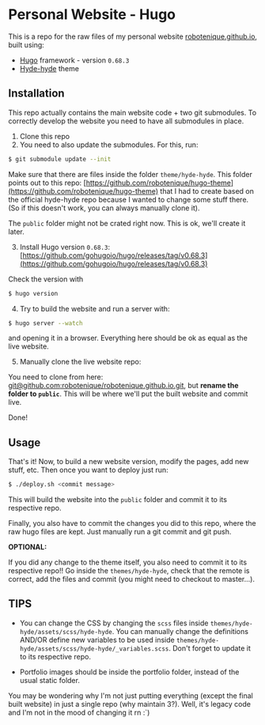 

# Personal Website - Hugo

This is a repo for the raw files of my personal website [robotenique.github.io](https://robotenique.github.io), built using:

- [Hugo](https://gohugo.io)  framework - version `0.68.3`
- [Hyde-hyde](https://github.com/htr3n/hyde-hyde) theme

## Installation


This repo actually contains the main website code + two git submodules. To correctly develop the website you need to have all submodules in place.

1. Clone this repo
2. You need to also update the submodules. For this, run:

```sh
$ git submodule update --init
```

Make sure that there are files inside the folder `theme/hyde-hyde`. This folder points out to this repo: [https://github.com/robotenique/hugo-theme](https://github.com/robotenique/hugo-theme) that I had to create based on the official hyde-hyde repo because I wanted to change some stuff there. (So if this doesn't work, you can always manually clone it).

The `public` folder might not be crated right now. This is ok, we'll create it later.

3. Install Hugo version `0.68.3`: [https://github.com/gohugoio/hugo/releases/tag/v0.68.3](https://github.com/gohugoio/hugo/releases/tag/v0.68.3)

Check the version with
```sh
$ hugo version
```

4. Try to build the website and run a server with:

```sh
$ hugo server --watch
```

and opening it in a browser. Everything here should be ok as equal as the live website.

5. Manually clone the live website repo:

You need to clone from here: [git@github.com:robotenique/robotenique.github.io.git](https://github.com/robotenique/robotenique.github.io), but **rename the folder to `public`**. This will be where we'll put the built website and commit live.


Done!

## Usage

That's it! Now, to build a new website version, modify the pages, add new stuff, etc. Then once you want to deploy just run:

```sh
$ ./deploy.sh <commit message>
```

This will build the website into the `public` folder and commit it to its respective repo.

Finally, you also have to commit the changes you did to this repo, where the raw hugo files are kept. Just manually run a git commit and git push.

**OPTIONAL:**

If you did any change to the theme itself, you also need to commit it to its respective repo!! Go inside the `themes/hyde-hyde`, check that the remote is correct, add the files and commit (you might need to checkout to master...).


## TIPS

- You can change the CSS by changing the `scss` files inside `themes/hyde-hyde/assets/scss/hyde-hyde`. You can manually change the definitions AND/OR define new variables to be used inside `themes/hyde-hyde/assets/scss/hyde-hyde/_variables.scss`. Don't forget to update it to its respective repo.

- Portfolio images should be inside the portfolio folder, instead of the usual static folder.



You may be wondering why I'm not just putting everything (except the final built website) in just a single repo (why maintain 3?). Well, it's legacy code and I'm not in the mood of changing it rn :`)
